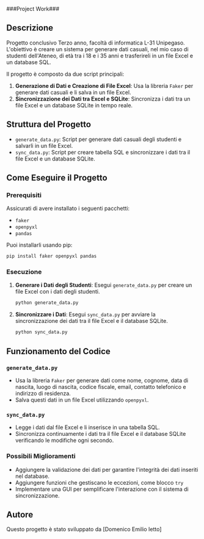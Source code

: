 ###Project Work###

## Descrizione

Progetto conclusivo Terzo anno, facoltà di informatica L-31 Unipegaso. 
L'obiettivo è creare un sistema per generare dati casuali, nel mio caso di studenti dell'Ateneo, di età tra i 18 e i 35 anni e trasferireli in un file Excel e un database SQL. 

Il progetto è composto da due script principali:

1. **Generazione di Dati e Creazione di File Excel**: Usa la libreria `Faker` per generare dati casuali e li salva in un file Excel.
2. **Sincronizzazione dei Dati tra Excel e SQLite**: Sincronizza i dati tra un file Excel e un database SQLite in tempo reale.

## Struttura del Progetto

- `generate_data.py`: Script per generare dati casuali degli studenti e salvarli in un file Excel.
- `sync_data.py`: Script per creare tabella SQL e sincronizzare i dati tra il file Excel e un database SQLite.

## Come Eseguire il Progetto

### Prerequisiti

Assicurati di avere installato i seguenti pacchetti:

- `faker`
- `openpyxl`
- `pandas`

Puoi installarli usando pip:
```bash
pip install faker openpyxl pandas
```


### Esecuzione

1. **Generare i Dati degli Studenti**:
   Esegui `generate_data.py` per creare un file Excel con i dati degli studenti.
   ```bash
   python generate_data.py
   ```

2. **Sincronizzare i Dati**:
   Esegui `sync_data.py` per avviare la sincronizzazione dei dati tra il file Excel e il database SQLite.
   ```bash
   python sync_data.py
   ```

## Funzionamento del Codice

### `generate_data.py`

- Usa la libreria `Faker` per generare dati come nome, cognome, data di nascita, luogo di nascita, codice fiscale, email, contatto telefonico e indirizzo di residenza.
- Salva questi dati in un file Excel utilizzando `openpyxl`.

### `sync_data.py`

- Legge i dati dal file Excel e li inserisce in una tabella SQL.
- Sincronizza continuamente i dati tra il file Excel e il database SQLite verificando le modifiche ogni secondo.

### Possibili Miglioramenti ###

- Aggiungere la validazione dei dati per garantire l'integrità dei dati inseriti nel database.
- Aggiungere funzioni che gestiscano le eccezioni, come blocco `try`
- Implementare una GUI per semplificare l'interazione con il sistema di sincronizzazione.


## Autore

Questo progetto è stato sviluppato da [Domenico Emilio Ietto]
